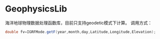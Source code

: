 # GeophysicsLib
海洋地球物理数据处理函数库，目前只支持geodetic模式下计算。
调用方式：
```C#
double fv=IGRFMode.getF(year,month,day,Latitude,Longitude,Elevation);

```
